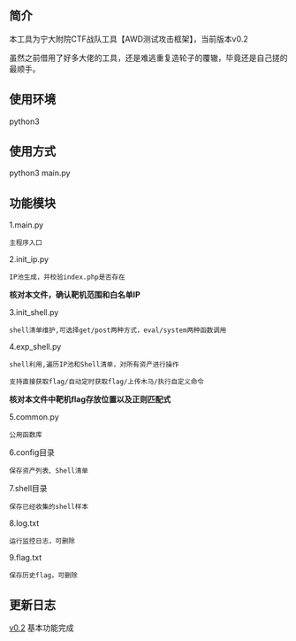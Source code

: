 ## 简介
本工具为宁大附院CTF战队工具【AWD测试攻击框架】，当前版本v0.2

虽然之前借用了好多大佬的工具，还是难逃重复造轮子的覆辙，毕竟还是自己搓的最顺手。

## 使用环境
python3

## 使用方式
python3 main.py

## 功能模块
1.main.py

    主程序入口
    
2.init_ip.py

    IP池生成，并校验index.php是否存在
    
**核对本文件，确认靶机范围和白名单IP**
    
3.init_shell.py

    shell清单维护,可选择get/post两种方式，eval/system两种函数调用
    
4.exp_shell.py

    shell利用,遍历IP池和Shell清单，对所有资产进行操作
    
    支持直接获取flag/自动定时获取flag/上传木马/执行自定义命令
    
**核对本文件中靶机flag存放位置以及正则匹配式**
    
5.common.py

    公用函数库
    
6.config目录

    保存资产列表、Shell清单
    
7.shell目录

    保存已经收集的shell样本
    
8.log.txt

    运行监控日志，可删除
    
9.flag.txt

    保存历史flag，可删除
    
## 更新日志

[v0.2](https://github.com/JasonJHu/AWD_gogogo/releases/tag/v0.2) 基本功能完成
